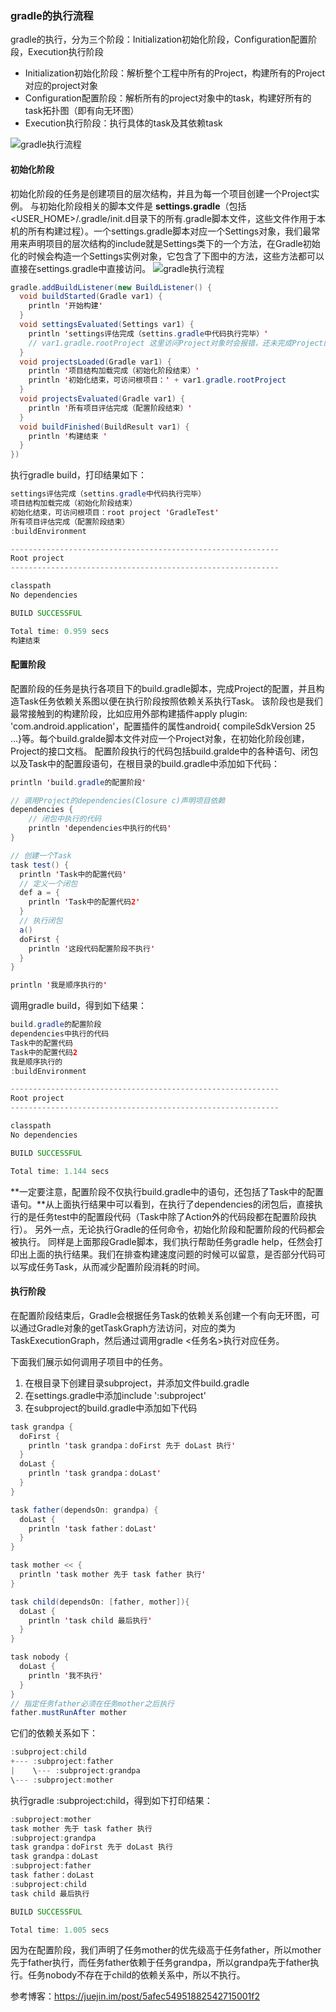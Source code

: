 ### gradle的执行流程
gradle的执行，分为三个阶段：Initialization初始化阶段，Configuration配置阶段，Execution执行阶段
* Initialization初始化阶段：解析整个工程中所有的Project，构建所有的Project对应的project对象
* Configuration配置阶段：解析所有的project对象中的task，构建好所有的task拓扑图（即有向无环图）
* Execution执行阶段：执行具体的task及其依赖task

![gradle执行流程](https://raw.githubusercontent.com/meiSThub/AtomProject/master/image/pic_6.png)

#### 初始化阶段
初始化阶段的任务是创建项目的层次结构，并且为每一个项目创建一个Project实例。
与初始化阶段相关的脚本文件是 **settings.gradle**（包括<USER_HOME>/.gradle/init.d目录下的所有.gradle脚本文件，这些文件作用于本机的所有构建过程）。一个settings.gradle脚本对应一个Settings对象，我们最常用来声明项目的层次结构的include就是Settings类下的一个方法，在Gradle初始化的时候会构造一个Settings实例对象，它包含了下图中的方法，这些方法都可以直接在settings.gradle中直接访问。
![gradle执行流程](https://raw.githubusercontent.com/meiSThub/AtomProject/master/image/pic_7.png)

``` java
gradle.addBuildListener(new BuildListener() {
  void buildStarted(Gradle var1) {
    println '开始构建'
  }
  void settingsEvaluated(Settings var1) {
    println 'settings评估完成（settins.gradle中代码执行完毕）'
    // var1.gradle.rootProject 这里访问Project对象时会报错，还未完成Project的初始化
  }
  void projectsLoaded(Gradle var1) {
    println '项目结构加载完成（初始化阶段结束）'
    println '初始化结束，可访问根项目：' + var1.gradle.rootProject
  }
  void projectsEvaluated(Gradle var1) {
    println '所有项目评估完成（配置阶段结束）'
  }
  void buildFinished(BuildResult var1) {
    println '构建结束 '
  }
})
```

执行gradle build，打印结果如下：

``` java
settings评估完成（settins.gradle中代码执行完毕）
项目结构加载完成（初始化阶段结束）
初始化结束，可访问根项目：root project 'GradleTest'
所有项目评估完成（配置阶段结束）
:buildEnvironment

------------------------------------------------------------
Root project
------------------------------------------------------------

classpath
No dependencies

BUILD SUCCESSFUL

Total time: 0.959 secs
构建结束

```

#### 配置阶段

配置阶段的任务是执行各项目下的build.gradle脚本，完成Project的配置，并且构造Task任务依赖关系图以便在执行阶段按照依赖关系执行Task。
该阶段也是我们最常接触到的构建阶段，比如应用外部构建插件apply plugin: 'com.android.application'，配置插件的属性android{ compileSdkVersion 25 ...}等。每个build.gralde脚本文件对应一个Project对象，在初始化阶段创建，Project的接口文档。
配置阶段执行的代码包括build.gralde中的各种语句、闭包以及Task中的配置段语句，在根目录的build.gradle中添加如下代码：

``` java
println 'build.gradle的配置阶段'

// 调用Project的dependencies(Closure c)声明项目依赖
dependencies {
    // 闭包中执行的代码
    println 'dependencies中执行的代码'
}

// 创建一个Task
task test() {
  println 'Task中的配置代码'
  // 定义一个闭包
  def a = {
    println 'Task中的配置代码2'
  }
  // 执行闭包
  a()
  doFirst {
    println '这段代码配置阶段不执行'
  }
}

println '我是顺序执行的'

```
调用gradle build，得到如下结果：
``` java
build.gradle的配置阶段
dependencies中执行的代码
Task中的配置代码
Task中的配置代码2
我是顺序执行的
:buildEnvironment

------------------------------------------------------------
Root project
------------------------------------------------------------

classpath
No dependencies

BUILD SUCCESSFUL

Total time: 1.144 secs

```
**一定要注意，配置阶段不仅执行build.gradle中的语句，还包括了Task中的配置语句。**从上面执行结果中可以看到，在执行了dependencies的闭包后，直接执行的是任务test中的配置段代码（Task中除了Action外的代码段都在配置阶段执行）。
另外一点，无论执行Gradle的任何命令，初始化阶段和配置阶段的代码都会被执行。
同样是上面那段Gradle脚本，我们执行帮助任务gradle help，任然会打印出上面的执行结果。我们在排查构建速度问题的时候可以留意，是否部分代码可以写成任务Task，从而减少配置阶段消耗的时间。

#### 执行阶段
在配置阶段结束后，Gradle会根据任务Task的依赖关系创建一个有向无环图，可以通过Gradle对象的getTaskGraph方法访问，对应的类为TaskExecutionGraph，然后通过调用gradle <任务名>执行对应任务。

下面我们展示如何调用子项目中的任务。

1. 在根目录下创建目录subproject，并添加文件build.gradle
2. 在settings.gradle中添加include ':subproject'
3. 在subproject的build.gradle中添加如下代码

``` java
task grandpa {
  doFirst {
    println 'task grandpa：doFirst 先于 doLast 执行'
  }
  doLast {
    println 'task grandpa：doLast'
  }
}

task father(dependsOn: grandpa) {
  doLast {
    println 'task father：doLast'
  }
}

task mother << {
  println 'task mother 先于 task father 执行'
}

task child(dependsOn: [father, mother]){
  doLast {
    println 'task child 最后执行'
  }
}

task nobody {
  doLast {
    println '我不执行'
  }
}
// 指定任务father必须在任务mother之后执行
father.mustRunAfter mother

```

它们的依赖关系如下：

``` java
:subproject:child
+--- :subproject:father
|    \--- :subproject:grandpa
\--- :subproject:mother

```

执行gradle :subproject:child，得到如下打印结果：

``` java
:subproject:mother
task mother 先于 task father 执行
:subproject:grandpa
task grandpa：doFirst 先于 doLast 执行
task grandpa：doLast
:subproject:father
task father：doLast
:subproject:child
task child 最后执行

BUILD SUCCESSFUL

Total time: 1.005 secs

```

因为在配置阶段，我们声明了任务mother的优先级高于任务father，所以mother先于father执行，而任务father依赖于任务grandpa，所以grandpa先于father执行。任务nobody不存在于child的依赖关系中，所以不执行。

参考博客：https://juejin.im/post/5afec54951882542715001f2
